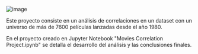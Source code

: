 ![image](https://github.com/eggodev/DataAnalyticsPortfolioProjects/assets/82822293/b58343d1-3bad-4283-af7f-5f2c6f69809d)

Este proyecto consiste en un análisis de correlaciones en un dataset con un universo de más de 7600 películas lanzadas desde
el año 1980.

En el proyecto creado en Jupyter Notebook "Movies Correlation Project.ipynb" se detalla el desarrollo del análisis y las conclusiones
finales.
